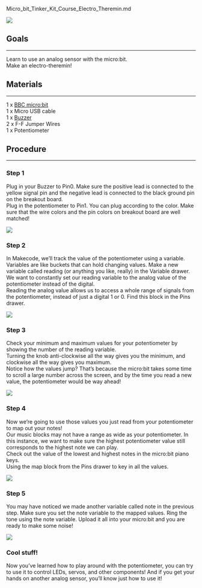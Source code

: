 Micro_bit_Tinker_Kit_Course_Electro_Theremin.md

![](https://i.imgur.com/TJvoaaV.jpg)  

## Goals  
---
Learn to use an analog sensor with the micro:bit.  
Make an electro-theremin!  


## Materials  
---
1 x [BBC micro:bit](http://www.elecfreaks.com/estore/micro-bit-board.html)  
1 x Micro USB cable  
1 x [Buzzer](https://www.elecfreaks.com/estore/octopus-passive-buzzer-brick-obpb01.html)  
2 x F-F Jumper Wires  
1 x Potentiometer  
 
## Procedure      
---
### Step 1  
Plug in your Buzzer to Pin0. Make sure the positive lead is connected to the yellow signal pin and the negative lead is connected to the black ground pin on the breakout board.  
Plug in the potentiometer to Pin1. You can plug according to the color. Make sure that the wire colors and the pin colors on breakout board are well matched!  

![](https://i.imgur.com/PUPIRol.jpg)  

### Step 2  
In Makecode, we’ll track the value of the potentiometer using a variable. Variables are like buckets that can hold changing values.
Make a new variable called reading (or anything you like, really) in the Variable drawer.  
We want to constantly set our reading variable to the analog value of the potentiometer instead of the digital.  
Reading the analog value allows us to access a whole range of signals from the potentiometer, instead of just a digital 1 or 0. Find this block in the Pins drawer.  

![](https://i.imgur.com/DMXaJD9.png)  

### Step 3  
Check your minimum and maximum values for your potentiometer by showing the number of the reading variable.  
Turning the knob anti-clockwise all the way gives you the minimum, and clockwise all the way gives you maximum.  
Notice how the values jump? That’s because the micro:bit takes some time to scroll a large number across the screen, and by the time you read a new value, the potentiometer would be way ahead!   

![](https://i.imgur.com/eNZiQx8.png)  

### Step 4  
Now we’re going to use those values you just read from your potentiometer to map out your notes!  
Our music blocks may not have a range as wide as your potentiometer. In this instance, we want to make sure the highest potentiometer value still corresponds to the highest note we can play.  
Check out the value of the lowest and highest notes in the micro:bit piano keys.   
Using the map block from the Pins drawer to key in all the values.   

![](https://i.imgur.com/WF67giW.png)  

### Step 5  
You may have noticed we made another variable called note in the previous step. Make sure you set the note variable to the mapped values. Ring the tone using the note variable. Upload it all into your micro:bit and you are ready to make some noise!  

![](https://i.imgur.com/laFfa5r.jpg)  

### Cool stuff!  
Now you’ve learned how to play around with the potentiometer, you can try to use it to control LEDs, servos, and other components! And if you get your hands on another analog sensor, you’ll know just how to use it!  
